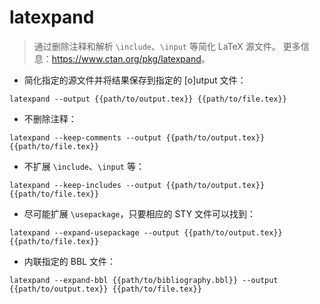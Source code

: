 # latexpand

> 通过删除注释和解析 `\include`、`\input` 等简化 LaTeX 源文件。
> 更多信息：<https://www.ctan.org/pkg/latexpand>。

- 简化指定的源文件并将结果保存到指定的 [o]utput 文件：

`latexpand --output {{path/to/output.tex}} {{path/to/file.tex}}`

- 不删除注释：

`latexpand --keep-comments --output {{path/to/output.tex}} {{path/to/file.tex}}`

- 不扩展 `\include`、`\input` 等：

`latexpand --keep-includes --output {{path/to/output.tex}} {{path/to/file.tex}}`

- 尽可能扩展 `\usepackage`，只要相应的 STY 文件可以找到：

`latexpand --expand-usepackage --output {{path/to/output.tex}} {{path/to/file.tex}}`

- 内联指定的 BBL 文件：

`latexpand --expand-bbl {{path/to/bibliography.bbl}} --output {{path/to/output.tex}} {{path/to/file.tex}}`